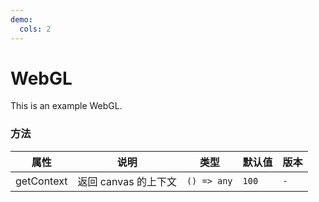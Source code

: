 ```yaml
---
demo:
  cols: 2
---
```


# WebGL

This is an example WebGL.

<code src="./src/Line.tsx"></code>
<code src="./src/Square.tsx"></code>

### 方法

| 属性       | 说明                 | 类型        | 默认值 | 版本 |
| ---------- | -------------------- | ----------- | ------ | ---- |
| getContext | 返回 canvas 的上下文 | `() => any` | `100`  | `-`  |
